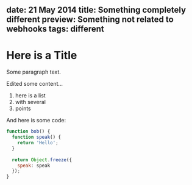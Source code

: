 date: 21 May 2014
title: Something completely different
preview: Something not related to webhooks
tags: different
---
# Here is a Title

Some paragraph text.

Edited some content...

1. here is a list
2. with several
3. points

And here is some code:

```javascript
function bob() {
  function speak() {
    return 'Hello';
  }
  
  return Object.freeze({
    speak: speak
  });
}
```